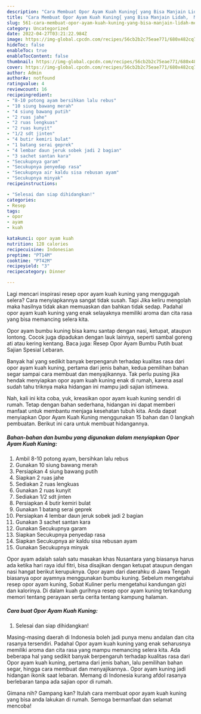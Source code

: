 ```yaml
---
description: "Cara Membuat Opor Ayam Kuah Kuning{ yang Bisa Manjain Lidah,  Menu Buat lebaran"
title: "Cara Membuat Opor Ayam Kuah Kuning{ yang Bisa Manjain Lidah,  Menu Buat lebaran"
slug: 561-cara-membuat-opor-ayam-kuah-kuning-yang-bisa-manjain-lidah-menu-buat-lebaran
category: Uncategorized
date: 2022-04-27T03:21:22.984Z
image: https://img-global.cpcdn.com/recipes/56cb2b2c75eae771/680x482cq70/opor-ayam-kuah-kuning-foto-resep-utama.jpg
hideToc: false
enableToc: true
enableTocContent: false
thumbnail: https://img-global.cpcdn.com/recipes/56cb2b2c75eae771/680x482cq70/opor-ayam-kuah-kuning-foto-resep-utama.jpg
cover: https://img-global.cpcdn.com/recipes/56cb2b2c75eae771/680x482cq70/opor-ayam-kuah-kuning-foto-resep-utama.jpg
author: Admin
authorAv: notfound
ratingvalue: 4
reviewcount: 16
recipeingredient:
- "8-10 potong ayam bersihkan lalu rebus"
- "10 siung bawang merah"
- "4 siung bawang putih"
- "2 ruas jahe"
- "2 ruas lengkuas"
- "2 ruas kunyit"
- "1/2 sdt jinten"
- "4 butir kemiri bulat"
- "1 batang serai geprek"
- "4 lembar daun jeruk sobek jadi 2 bagian"
- "3 sachet santan kara"
- "Secukupnya garam"
- "Secukupnya penyedap rasa"
- "Secukupnya air kaldu sisa rebusan ayam"
- "Secukupnya minyak"
recipeinstructions:

- "Selesai dan siap dihidangkan!"
categories:
- Resep
tags:
- opor
- ayam
- kuah

katakunci: opor ayam kuah 
nutrition: 128 calories
recipecuisine: Indonesian
preptime: "PT14M"
cooktime: "PT42M"
recipeyield: "3"
recipecategory: Dinner

---
```



Lagi mencari inspirasi resep opor ayam kuah kuning yang menggugah selera? Cara menyiapkannya sangat tidak susah. Tapi Jika keliru mengolah maka hasilnya tidak akan memuaskan dan bahkan tidak sedap. Padahal opor ayam kuah kuning yang enak selayaknya memiliki aroma dan cita rasa yang bisa memancing selera kita.


Opor ayam bumbu kuning bisa kamu santap dengan nasi, ketupat, ataupun lontong. Cocok juga dipadukan dengan lauk lainnya, seperti sambal goreng ati atau kering kentang. Baca juga: Resep Opor Ayam Bumbu Putih buat Sajian Spesial Lebaran.

Banyak hal yang sedikit banyak berpengaruh terhadap kualitas rasa dari opor ayam kuah kuning, pertama dari jenis bahan, kedua pemilihan bahan segar sampai cara membuat dan menyajikannya. Tak perlu pusing jika hendak menyiapkan opor ayam kuah kuning enak di rumah, karena asal sudah tahu triknya maka hidangan ini mampu jadi sajian istimewa.


Nah, kali ini kita coba, yuk, kreasikan opor ayam kuah kuning sendiri di rumah. Tetap dengan bahan sederhana, hidangan ini dapat memberi manfaat untuk membantu menjaga kesehatan tubuh kita. Anda dapat menyiapkan Opor Ayam Kuah Kuning menggunakan 15 bahan dan 0 langkah pembuatan. Berikut ini cara untuk membuat hidangannya.

<!--inarticleads1-->

##### Bahan-bahan dan bumbu yang digunakan dalam menyiapkan Opor Ayam Kuah Kuning:

1. Ambil 8-10 potong ayam, bersihkan lalu rebus
1. Gunakan 10 siung bawang merah
1. Persiapkan 4 siung bawang putih
1. Siapkan 2 ruas jahe
1. Sediakan 2 ruas lengkuas
1. Gunakan 2 ruas kunyit
1. Sediakan 1/2 sdt jinten
1. Persiapkan 4 butir kemiri bulat
1. Gunakan 1 batang serai geprek
1. Persiapkan 4 lembar daun jeruk sobek jadi 2 bagian
1. Gunakan 3 sachet santan kara
1. Gunakan Secukupnya garam
1. Siapkan Secukupnya penyedap rasa
1. Siapkan Secukupnya air kaldu sisa rebusan ayam
1. Gunakan Secukupnya minyak


Opor ayam adalah salah satu masakan khas Nusantara yang biasanya harus ada ketika hari raya idul fitri, bisa disajikan dengan ketupat ataupun dengan nasi hangat berikut kerupuknya. Opor ayam dari daerahku di Jawa Tengah biasanya opor ayamnya menggunakan bumbu kuning. Sebelum mengetahui resep opor ayam kuning, Sobat Kuliner perlu mengetahui kandungan gizi dan kalorinya. Di dalam kuah gurihnya resep opor ayam kuning terkandung memori tentang perayaan serta cerita tentang kampung halaman. 

<!--inarticleads2-->

##### Cara buat Opor Ayam Kuah Kuning:


1. Selesai dan siap dihidangkan!

Masing-masing daerah di Indonesia boleh jadi punya menu andalan dan cita rasanya tersendiri. Padahal Opor ayam kuah kuning yang enak seharusnya memiliki aroma dan cita rasa yang mampu memancing selera kita. Ada beberapa hal yang sedikit banyak berpengaruh terhadap kualitas rasa dari Opor ayam kuah kuning, pertama dari jenis bahan, lalu pemilihan bahan segar, hingga cara membuat dan menyajikannya.. Opor ayam kuning jadi hidangan ikonik saat lebaran. Memang di Indonesia kurang afdol rasanya berlebaran tanpa ada sajian opor di rumah. 

Gimana nih? Gampang kan? Itulah cara membuat opor ayam kuah kuning yang bisa anda lakukan di rumah. Semoga bermanfaat dan selamat mencoba!
